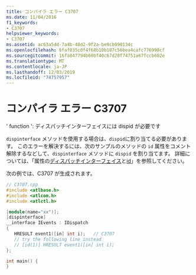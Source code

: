 ```yaml
---
title: コンパイラ エラー C3707
ms.date: 11/04/2016
f1_keywords:
- C3707
helpviewer_keywords:
- C3707
ms.assetid: ac63a5dd-7a4b-48d2-9f2a-be9cb090134c
ms.openlocfilehash: 6faf035c0f4f68b10b187c56bea4cafc776998cf
ms.sourcegitcommit: 16fa847794b60bf40c67d20f74751a67fccb602e
ms.translationtype: MT
ms.contentlocale: ja-JP
ms.lasthandoff: 12/03/2019
ms.locfileid: "74757957"
---
```

# <a name="compiler-error-c3707"></a>コンパイラ エラー C3707

' function ': ディスパッチインターフェイスには dispid が必要です

`dispinterface` メソッドを使用する場合は、`dispid`に割り当てる必要があります。 このエラーを解決するには、次のサンプルのメソッドの `id` 属性をコメント解除するなどして、`dispinterface` メソッドに `dispid` を割り当てます。 詳細については、「属性の[ディスパッチインターフェイス](../../windows/dispinterface.md)と[id](../../windows/id.md)」を参照してください。

次の例では、C3707 が生成されます。

```cpp
// C3707.cpp
#include <atlbase.h>
#include <atlcom.h>
#include <atlctl.h>

[module(name="xx")];
[dispinterface]
__interface IEvents : IDispatch
{
   HRESULT event1([in] int i);   // C3707
   // try the following line instead
   // [id(1)] HRESULT event1([in] int i);
};

int main() {
}
```
